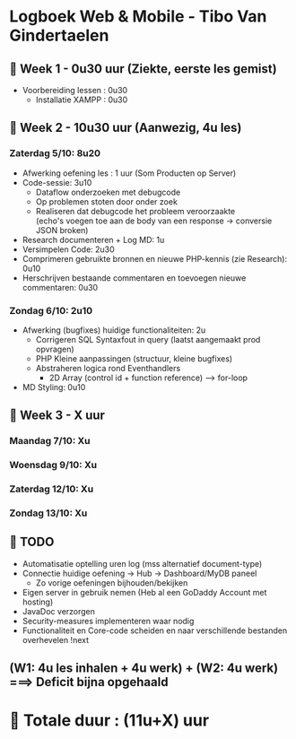 # Logboek Web & Mobile - Tibo Van Gindertaelen
## &#x1F539; Week 1 - 0u30 uur (Ziekte, eerste les gemist)
* Voorbereiding lessen : 0u30
  * Installatie XAMPP : 0u30

## &#x1F539; Week 2 - 10u30 uur (Aanwezig, 4u les)
### Zaterdag 5/10: 8u20
* Afwerking oefening les : 1 uur (Som Producten op Server)  
* Code-sessie: 3u10  
  * Dataflow onderzoeken met debugcode  
  * Op problemen stoten door onder zoek  
  * Realiseren dat debugcode het probleem veroorzaakte    
 (echo's voegen toe aan de body van een response -> conversie JSON broken)  
* Research documenteren + Log MD: 1u  
* Versimpelen Code: 2u30  
* Comprimeren gebruikte bronnen en nieuwe PHP-kennis (zie Research): 0u10  
* Herschrijven bestaande commentaren en toevoegen nieuwe commentaren: 0u30  
### Zondag 6/10: 2u10  
* Afwerking (bugfixes) huidige functionaliteiten: 2u  
  * Corrigeren SQL Syntaxfout in query (laatst aangemaakt prod opvragen)  
  * PHP Kleine aanpassingen (structuur, kleine bugfixes)
  * Abstraheren logica rond Eventhandlers
    * 2D Array (control id + function reference) --> for-loop  
* MD Styling: 0u10

## &#x1F539; Week 3 - X uur
### Maandag 7/10: Xu  
### Woensdag 9/10: Xu  
### Zaterdag 12/10: Xu  
### Zondag 13/10: Xu  
 
## &#x1F53A; TODO
* Automatisatie optelling uren log (mss alternatief document-type)  
* Connectie huidige oefening -> Hub -> Dashboard/MyDB paneel  
  * Zo vorige oefeningen bijhouden/bekijken  
* Eigen server in gebruik nemen (Heb al een GoDaddy Account met hosting)  
* JavaDoc verzorgen  
* Security-measures implementeren waar nodig  
* Functionaliteit en Core-code scheiden en naar verschillende bestanden overhevelen !next  

## (W1: 4u les inhalen + 4u werk) + (W2: 4u werk) ===> Deficit bijna opgehaald
# &#x1F538; Totale duur : (11u+X) uur 
